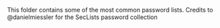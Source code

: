 This folder contains some of the most common password lists. 
Credits to @danielmiessler for the SecLists password collection
